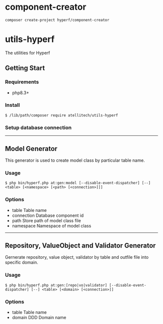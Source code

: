 # component-creator

```
composer create-project hyperf/component-creator
```
# utils-hyperf

The utilities for Hyperf

## Getting Start
### Requirements
- php8.3+

### Install
```
$ /lib/path/composer require atellitech/utils-hyperf
```

### Setup database connection


---

## Model Generator
This generator is used to create model class by particular table name.


### Usage
```
$ php bin/hyperf.php at:gen:model [--disable-event-dispatcher] [--] <table> [<namespace> [<path> [<connection>]]]
```

### Options
- table
Table name
- connection
Database component id
- path
Store path of model class file
- namespace
Namespace of model class

---

## Repository, ValueObject and Validator Generator
Gernerate repository, value object, validator by table and outfile file into specific domain.


### Usage
```
$ php bin/hyperf.php at:gen:[repo|vo|validator] [--disable-event-dispatcher] [--] <table> [<domain> [<connection>]]
```

### Options
- table
Table name
- domain
DDD Domain name
